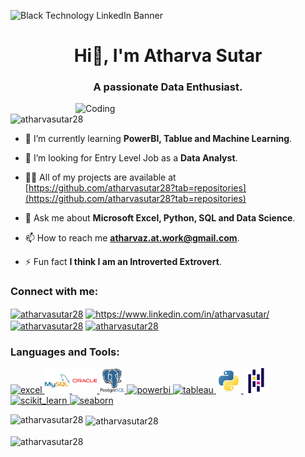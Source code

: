 ![Black Technology LinkedIn Banner](https://github.com/user-attachments/assets/236ad375-c022-4d12-a4e5-367f3c114c14)

<h1 align="center">Hi👋, I'm Atharva Sutar</h1>
<h3 align="center">A passionate Data Enthusiast.</h3>
<img align="right" alt="Coding" width="400" src="https://imarticus.org/blog/wp-content/uploads/2020/09/rt.gif">

<p align="left"> <img src="https://komarev.com/ghpvc/?username=atharvasutar28&label=Profile%20views&color=0e75b6&style=flat" alt="atharvasutar28" /> </p>

- 🌱 I’m currently learning **PowerBI, Tablue and Machine Learning**.

- 🤝 I’m looking for Entry Level Job as a **Data Analyst**.

- 👨‍💻 All of my projects are available at [https://github.com/atharvasutar28?tab=repositories](https://github.com/atharvasutar28?tab=repositories)

- 💬 Ask me about **Microsoft Excel, Python, SQL and Data Science**.

- 📫 How to reach me **atharvaz.at.work@gmail.com**.

- ⚡ Fun fact **I think I am an Introverted Extrovert**.

<h3 align="left">Connect with me:</h3>
<p align="left">
<a href="https://twitter.com/atharvasutar28" target="blank"><img align="center" src="https://raw.githubusercontent.com/rahuldkjain/github-profile-readme-generator/master/src/images/icons/Social/twitter.svg" alt="atharvasutar28" height="30" width="40" /></a>
<a href="https://linkedin.com/in/https://www.linkedin.com/in/atharvasutar/" target="blank"><img align="center" src="https://raw.githubusercontent.com/rahuldkjain/github-profile-readme-generator/master/src/images/icons/Social/linked-in-alt.svg" alt="https://www.linkedin.com/in/atharvasutar/" height="30" width="40" /></a>
<a href="https://kaggle.com/atharvasutar28" target="blank"><img align="center" src="https://raw.githubusercontent.com/rahuldkjain/github-profile-readme-generator/master/src/images/icons/Social/kaggle.svg" alt="atharvasutar28" height="30" width="40" /></a>
<a href="https://discord.gg/atharvasutar28" target="blank"><img align="center" src="https://raw.githubusercontent.com/rahuldkjain/github-profile-readme-generator/master/src/images/icons/Social/discord.svg" alt="atharvasutar28" height="30" width="40" /></a>
</p>

<h3 align="left">Languages and Tools:</h3>
<p align="left"> 
<a href="https://support.microsoft.com/en-us/office/excel-video-training-9bc05390-e94c-46af-a5b3-d7c22f6990bb" target="_blank" rel="noreferrer"> <img src="https://encrypted-tbn0.gstatic.com/images?q=tbn:ANd9GcTqZYP0fXRmbl_gwyi2XcSc1MmdUIjXO1Welw&s" alt="excel" width="40" height="40"/> </a>
<a href="https://www.mysql.com/" target="_blank" rel="noreferrer"> <img src="https://raw.githubusercontent.com/devicons/devicon/master/icons/mysql/mysql-original-wordmark.svg" alt="mysql" width="40" height="40"/> </a> <a href="https://www.oracle.com/" target="_blank" rel="noreferrer"> <img src="https://raw.githubusercontent.com/devicons/devicon/master/icons/oracle/oracle-original.svg" alt="oracle" width="40" height="40"/> </a> <a href="https://www.postgresql.org" target="_blank" rel="noreferrer"> <img src="https://raw.githubusercontent.com/devicons/devicon/master/icons/postgresql/postgresql-original-wordmark.svg" alt="postgresql" width="40" height="40"/> </a> <a href="https://learn.microsoft.com/en-us/training/powerplatform/power-bi" target="_blank" rel="noreferrer"> <img src="https://encrypted-tbn0.gstatic.com/images?q=tbn:ANd9GcSYiyufLTl4istwKm1dw3SKk0NSbug5ZQ-abQ&s" alt="powerbi" width="40" height="40"/> </a> <a href="https://help.tableau.com/current/guides/get-started-tutorial/en-us/get-started-tutorial-home.htm" target="_blank" rel="noreferrer"> <img src="https://encrypted-tbn0.gstatic.com/images?q=tbn:ANd9GcSAPhSqsugCJ-3fWEfRsTpZo4Z8L-mnTDu3AAWDLL0hnQfTpPYzZji3XYOFusS15iZQyQQ" alt="tableau" width="40" height="40"/> </a> <a href="https://www.python.org" target="_blank" rel="noreferrer"> <img src="https://raw.githubusercontent.com/devicons/devicon/master/icons/python/python-original.svg" alt="python" width="40" height="40"/> </a> <a href="https://pandas.pydata.org/" target="_blank" rel="noreferrer"> <img src="https://raw.githubusercontent.com/devicons/devicon/2ae2a900d2f041da66e950e4d48052658d850630/icons/pandas/pandas-original.svg" alt="pandas" width="40" height="40"/> </a> <a href="https://scikit-learn.org/" target="_blank" rel="noreferrer"> <img src="https://upload.wikimedia.org/wikipedia/commons/0/05/Scikit_learn_logo_small.svg" alt="scikit_learn" width="40" height="40"/> </a> <a href="https://seaborn.pydata.org/" target="_blank" rel="noreferrer"> <img src="https://seaborn.pydata.org/_images/logo-mark-lightbg.svg" alt="seaborn" width="40" height="40"/> </a> 
</p>

<p><img align="left" src="https://github-readme-stats.vercel.app/api/top-langs?username=atharvasutar28&show_icons=true&locale=en&layout=compact" alt="atharvasutar28" /></p>

<p>&nbsp;<img align="center" src="https://github-readme-stats.vercel.app/api?username=atharvasutar28&show_icons=true&locale=en" alt="atharvasutar28" /></p>

<p><img align="center" src="https://github-readme-streak-stats.herokuapp.com/?user=atharvasutar28&" alt="atharvasutar28" /></p>
